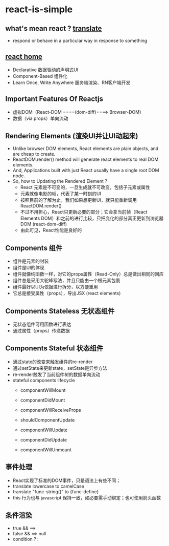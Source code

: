 # react-is-simple

## what's mean react ? [translate](https://translate.google.cn/#en/zh-CN/react)
  * respond or behave in a particular way in response to something

## [react home](https://facebook.github.io/react/)
  * Declarative 数据驱动的声明式UI
  * Component-Based 组件化
  * Learn Once, Write Anywhere 服务端渲染、RN客户端开发

## Important Features Of Reactjs
  * 虚拟DOM（React-DOM ====(dom-diff)====> Browser-DOM）
  * 数据（via props）单向流动


## Rendering Elements (渲染UI并让UI动起来)
  * Unlike browser DOM elements, React elements are plain objects, and are cheap to create. 
  * ReactDOM.render() method will generate react elements to real DOM elements.
  * And, Applications built with just React usually have a single root DOM node. 
  * So, how to Updating the Rendered Element ?
    - React 元素是不可变的，一旦生成就不可改变，包括子元素或属性
    - 元素就像电影的帧，代表了某一时刻的UI
    - 按照目前的了解为止，我们如果想更新UI，就只能重新调用ReactDOM.render()
    - 不过不用担心，React只更新必要的部分；它会拿当前帧（React Elements DOM）和之前的进行比较，只把变化的部分真正更新到浏览器DOM (react-dom-diff)
    - 由此可见，React性能是良好的

## Components 组件
  * 组件是元素的封装
  * 组件是UI的体现
  * 组件就像纯函数一样，对它的props属性（Read-Only）总是做出相同的回应
  * 组件总是采用大驼峰写法，并且只能由一个根元素包裹
  * 组件最好以UI为依据进行拆分，以方便重用
  * 它总是接受属性（props），导出JSX (react elements)

## Components Stateless 无状态组件
  * 无状态组件可用函数进行表达
  * 通过属性（props）传递数据

## Components Stateful 状态组件
  * 通过state的改变来触发组件的re-render
  * 通过setState来更新state，setState是异步方法
  * re-render触发了当前组件树的数据单向流动
  * stateful components lifecycle
    - componentWillMount
    - componentDidMount
    
    - componentWillReceiveProps
    - shouldComponentUpdate
    - componentWillUpdate
    - componentDidUpdate

    - componentWillUnmount

## 事件处理
  * React实现了标准的DOM事件，只是语法上有些不同；
  * translate lowercase to camelCase
  * translate "func-string()" to {func-define}
  * this 行为也与 javascript 保持一致，如必要需手动绑定；也可使用箭头函数

## 条件渲染
  * true && <C />   ==> <C />
  * false && <C />  ==> null
  * condition ? <C1 /> : <C2 />


